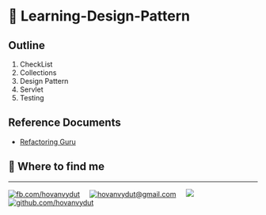 # 🍚 Learning-Design-Pattern

## Outline

1. CheckList
2. Collections
3. Design Pattern
4. Servlet
5. Testing

## Reference Documents

* [Refactoring Guru][1]

[1]: https://refactoring.guru/design-patterns


## 👀 Where to find me

***

[![][facebook-icon]][hovanvydut-fb] &nbsp;&nbsp;&nbsp; [![][gmail-icon]][hovanvydut-fb] &nbsp;&nbsp;&nbsp; [![][zalo-icon]][hovanvydut-zalo] &nbsp;&nbsp;&nbsp; [![][github-icon]][hovanvydut-github]


<!--- 
  Link website  
-->
[dut-website]: http://dut.udn.vn/en
[hovanvydut-fb]: https://facebook.com/hovanvydut
[hovanvydut-gmail]: http://mailto:hovanvydut@gmail.com
[hovanvydut-zalo]: http://zaloapp.com/qr/p/15mrqelkrbvox
[hovanvydut-github]: https://github.com/hovanvydut

<!--- 
  Link icon  
-->
[facebook-icon]: https://img.icons8.com/doodle/30/000000/facebook-new.png "fb.com/hovanvydut"
[gmail-icon]: https://img.icons8.com/doodle/30/000000/gmail.png "hovanvydut@gmail.com"
[zalo-icon]: https://img.icons8.com/ios/30/000000/zalo.png
[github-icon]: https://img.icons8.com/fluent/30/000000/github.png "github.com/hovanvydut"
[java-icon]: https://res.cloudinary.com/dgext7ewd/image/upload/v1617517260/github-profile/Java_23404_q5rc5g.png "Java"
[js-icon]: https://res.cloudinary.com/dgext7ewd/image/upload/v1617517260/github-profile/javascript_icon_130900_pbys8e.png "Javascript"
[expressjs-icon]: https://res.cloudinary.com/dgext7ewd/image/upload/v1617517260/github-profile/expressjs_logo_icon_169186_qrztsd.png "ExpressJs"
[nestjs-icon]: https://res.cloudinary.com/dgext7ewd/image/upload/v1617517260/github-profile/file_type_nestjs_icon_130355_1_zrcrml.png "NestJs"
